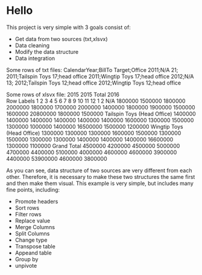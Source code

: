 # **Hello**

This project is very simple with 3 goals consist of:
- Get data from two sources (txt,xlsvx)
- Data cleaning
- Modify the data structure
- Data integration

Some rows of txt files:
CalendarYear;BillTo Target;Office
2011;N/A 21;
2011;Tailspin Toys 17;head office
2011;Wingtip Toys 17;head office
2012;N/A 13;
2012;Tailspin Toys 12;head office
2012;Wingtip Toys 12;head office

Some rows of xlsvx file:
	2015												2015 Total	2016	
Row Labels	1	2	3	4	5	6	7	8	9	10	11	12		1	2
N/A	1800000	1500000	1800000	2000000	1800000	1700000	2000000	1400000	1800000	1900000	1500000	1600000	20800000	1800000	1500000
Tailspin Toys (Head Office)	1400000	1400000	1400000	1400000	1400000	1400000	1600000	1300000	1500000	1300000	1000000	1400000	16500000	1500000	1200000
Wingtip Toys (Head Office)	1300000	1300000	1300000	1600000	1500000	1300000	1500000	1300000	1300000	1400000	1400000	1400000	16600000	1300000	1100000
Grand Total	4500000	4200000	4500000	5000000	4700000	4400000	5100000	4000000	4600000	4600000	3900000	4400000	53900000	4600000	3800000

As you can see, data structure of two sources are very different from each other. Therefore, it is necessary to make these two structures the same first and then make them visual. This example is very simple, but includes many fine points, including:
- Promote headers
- Sort rows
- Filter rows
- Replace value
- Merge Columns
- Split Columns
- Change type
- Transpose table
- Appeand table
- Group by
- unpivote

